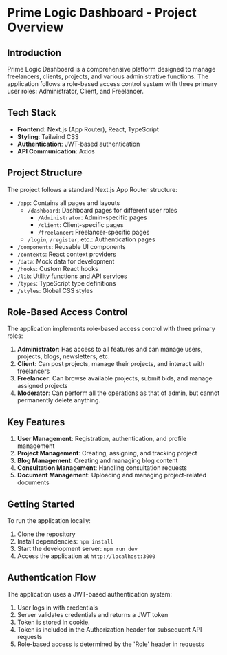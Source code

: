 # Prime Logic Dashboard - Project Overview

## Introduction

Prime Logic Dashboard is a comprehensive platform designed to manage freelancers, clients, projects, and various administrative functions. The application follows a role-based access control system with three primary user roles: Administrator, Client, and Freelancer.

## Tech Stack

- **Frontend**: Next.js (App Router), React, TypeScript
- **Styling**: Tailwind CSS
- **Authentication**: JWT-based authentication
- **API Communication**: Axios

## Project Structure

The project follows a standard Next.js App Router structure:

- `/app`: Contains all pages and layouts
  - `/dashboard`: Dashboard pages for different user roles
    - `/Administrator`: Admin-specific pages
    - `/client`: Client-specific pages
    - `/freelancer`: Freelancer-specific pages
  - `/login`, `/register`, etc.: Authentication pages
- `/components`: Reusable UI components
- `/contexts`: React context providers
- `/data`: Mock data for development
- `/hooks`: Custom React hooks
- `/lib`: Utility functions and API services
- `/types`: TypeScript type definitions
- `/styles`: Global CSS styles

## Role-Based Access Control

The application implements role-based access control with three primary roles:

1. **Administrator**: Has access to all features and can manage users, projects, blogs, newsletters, etc.
2. **Client**: Can post projects, manage their projects, and interact with freelancers
3. **Freelancer**: Can browse available projects, submit bids, and manage assigned projects
4. **Moderator**: Can perform all the operations as that of admin, but cannot permanently delete anything.

## Key Features

1. **User Management**: Registration, authentication, and profile management
2. **Project Management**: Creating, assigning, and tracking project
3. **Blog Management**: Creating and managing blog content
4. **Consultation Management**: Handling consultation requests
5. **Document Management**: Uploading and managing project-related documents

## Getting Started

To run the application locally:

1. Clone the repository
2. Install dependencies: `npm install`
3. Start the development server: `npm run dev`
4. Access the application at `http://localhost:3000`

## Authentication Flow

The application uses a JWT-based authentication system:

1. User logs in with credentials
2. Server validates credentials and returns a JWT token
3. Token is stored in cookie.
4. Token is included in the Authorization header for subsequent API requests
5. Role-based access is determined by the 'Role' header in requests
